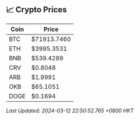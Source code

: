 ## 📈 Crypto Prices

| Coin | Price |
| ---- | ----- |
| BTC | $71913.7460 |
| ETH | $3995.3531 |
| BNB | $539.4289 |
| CRV | $0.8048 |
| ARB | $1.9991 |
| OKB | $65.1051 |
| DOGE | $0.1694 |

_Last Updated: 2024-03-12 22:50:52.765 +0800 HKT_